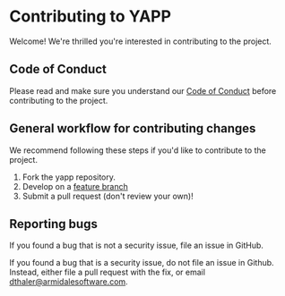 # Contributing to YAPP

Welcome! We're thrilled you're interested in contributing to the project.

## Code of Conduct

Please read and make sure you understand our [Code of Conduct](/CODE_OF_CONDUCT.md) before contributing to the project.

## General workflow for contributing changes

We recommend following these steps if you'd like to contribute to the project.

1. Fork the yapp repository.
2. Develop on a [feature branch](https://www.atlassian.com/git/tutorials/comparing-workflows/feature-branch-workflow)
3. Submit a pull request (don't review your own)!

## Reporting bugs

If you found a bug that is not a security issue, file an issue in GitHub.

If you found a bug that is a security issue, do not file an issue in Github.
Instead, either file a pull request with the fix, or email [dthaler@armidalesoftware.com](mailto:dthaler@armidalesoftware.com).
